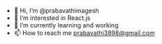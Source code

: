 - 👋 Hi, I’m @prabavathimagesh
- 👀 I’m interested in React.js
- 🌱 I’m currently learning and working
- 📫 How to reach me prabavathi3898@gmail.com



